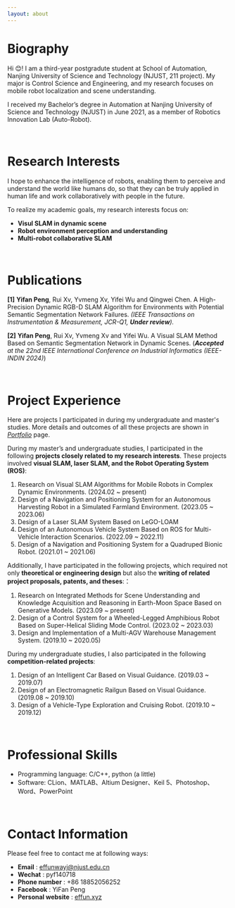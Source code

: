 ```yaml
---
layout: about 
---
```


# Biography
Hi &#128522;! I am a third-year postgradute student at School of Automation, Nanjing University of Science and Technology (NJUST, 211 project).
My major is Control Science and Engineering, and my research focuses on mobile robot localization and scene understanding.

I received my Bachelor’s degree in Automation at Nanjing University of Science and Technology (NJUST) in June 2021, as a member of Robotics Innovation Lab (Auto-Robot). 


<br/>

# Research Interests
I hope to enhance the intelligence of robots, enabling them to perceive and understand the world like humans do, so that they can be truly applied in human life and work collaboratively with people in the future. 

To realize my academic goals, my research interests focus on:

* **Visul SLAM in dynamic scene**
* **Robot environment perception and understanding**
* **Multi-robot collaborative SLAM**

<br/>

# Publications
<strong>[1]</strong> **Yifan Peng**, Rui Xv, Yvmeng Xv, Yifei Wu and Qingwei Chen. A High-Precision Dynamic RGB-D SLAM Algorithm for Environments with Potential Semantic Segmentation Network Failures. *(IEEE Transactions on Instrumentation & Measurement, JCR-Q1, **Under review**).*

<strong>[2]</strong> **Yifan Peng**, Rui Xv, Yvmeng Xv and Yifei Wu. A Visual SLAM Method Based on Semantic Segmentation Network in Dynamic Scenes. (***Accepted** at the 22nd IEEE International Conference on Industrial Informatics (IEEE-INDIN 2024)*)

<br/>

# Project Experience

Here are projects I participated in during my undergraduate and master's studies. More details and outcomes of all these projects are shown in [*Portfolio*](https://effun.xyz/portfolio/) page.

During my master’s and undergraduate studies, I participated in the following **projects closely related to my research interests**. These projects involved **visual SLAM, laser SLAM, and the Robot Operating System (ROS)**:

1. Research on Visual SLAM Algorithms for Mobile Robots in Complex Dynamic Environments. (2024.02 ~ present)
2. Design of a Navigation and Positioning System for an Autonomous Harvesting Robot in a Simulated Farmland Environment. (2023.05 ~ 2023.06)
3. Design of a Laser SLAM System Based on LeGO-LOAM
4. Design of an Autonomous Vehicle System Based on ROS for Multi-Vehicle Interaction Scenarios. (2022.09 ~ 2022.11)
5. Design of a Navigation and Positioning System for a Quadruped Bionic Robot. (2021.01 ~ 2021.06)

Additionally, I have participated in the following projects, which required not only **theoretical or engineering design** but also the **writing of related project proposals, patents, and theses**:：

1. Research on Integrated Methods for Scene Understanding and Knowledge Acquisition and Reasoning in Earth-Moon Space Based on Generative Models. (2023.09 ~ present)
2. Design of a Control System for a Wheeled-Legged Amphibious Robot Based on Super-Helical Sliding Mode Control. (2023.02 ~ 2023.03)
3. Design and Implementation of a Multi-AGV Warehouse Management System. (2019.10 ~ 2020.05)

During my undergraduate studies, I also participated in the following **competition-related projects**:

1. Design of an Intelligent Car Based on Visual Guidance. (2019.03 ~ 2019.07)
2. Design of an Electromagnetic Railgun Based on Visual Guidance. (2019.08 ~ 2019.10)
3. Design of a Vehicle-Type Exploration and Cruising Robot. (2019.10 ~ 2019.12)

<br/>

# Professional Skills

* Programming language: C/C++, python (a little)
* Software: CLion、MATLAB、Altium Designer、Keil 5、Photoshop、Word、PowerPoint

<br/>

# Contact Information
Please feel free to contact me at following ways:

* **Email** : effunwayj@njust.edu.cn
* **Wechat** : pyf140718
* **Phone number** : +86 18852056252
* **Facebook** : YiFan Peng 
* **Personal website** : [effun.xyz](https://effun.xyz)
